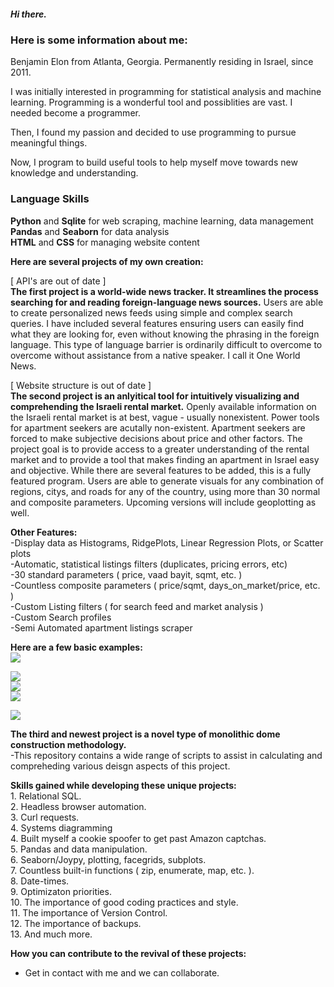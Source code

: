 ##### Hi there.

### Here is some information about me:

Benjamin Elon from Atlanta, Georgia. Permanently residing in Israel, since 2011.

I was initially interested in programming for statistical analysis and machine learning. Programming is a wonderful tool and possiblities are vast. I needed become a programmer.

Then, I found my passion and decided to use programming to pursue meaningful things.

Now, I program to build useful tools to help myself move towards new knowledge and understanding.

### Language Skills <br>
**Python** and **Sqlite** for web scraping, machine learning, data management<br>
**Pandas** and **Seaborn** for data analysis<br>
**HTML** and **CSS** for managing website content

**Here are several projects of my own creation:**

[ API's are out of date ]<br>
**The first project is a world-wide news tracker. It streamlines the process searching for and reading foreign-language news sources.** Users are able to create personalized news feeds using simple and complex search queries. I have included several features ensuring users can easily find what they are looking for, even without knowing the phrasing in the foreign language. This type of language barrier is ordinarily difficult to overcome to overcome without assistance from a native speaker. I call it One World News.


[ Website structure is out of date ]<br>
**The second project is an anlyitical tool for intuitively visualizing and comprehending the Israeli rental market.** Openly available information on the Israeli rental market is at best, vague - usually nonexistent. Power tools for apartment seekers are acutally non-existent. Apartment seekers are forced to make subjective decisions about price and other factors. The project goal is to provide access to a greater understanding of the rental market and to provide a tool that makes finding an apartment in Israel easy and objective. While there are several features to be added, this is a fully featured program. Users are able to generate visuals for any combination of regions, citys, and roads for any of the country, using more than 30 normal and composite parameters. Upcoming versions will include geoplotting as well. 

**Other Features:** <br>
-Display data as Histograms, RidgePlots, Linear Regression Plots, or Scatter plots<br>
-Automatic, statistical listings filters (duplicates, pricing errors, etc)<br>
-30 standard parameters ( price, vaad bayit, sqmt, etc. )<br>
-Countless composite parameters ( price/sqmt, days_on_market/price, etc. )<br>
-Custom Listing filters ( for search feed and market analysis )<br>
-Custom Search profiles<br>
-Semi Automated apartment listings scraper<br>

**Here are a few basic examples:** <br>
![](https://github.com/Benjamin-Elon/reator_advantage_pics/blob/main/areas_price.jpg?raw=true)

![](https://github.com/Benjamin-Elon/reator_advantage_pics/blob/main/netanya_price.jpg?raw=true)<br>
![](https://github.com/Benjamin-Elon/reator_advantage_pics/blob/main/netanya_sqmt.jpg?raw=true)<br>
![](https://github.com/Benjamin-Elon/reator_advantage_pics/blob/main/netanya_price_sqmt.jpg?raw=true)

![](https://github.com/Benjamin-Elon/reator_advantage_pics/blob/main/karayot_price.jpg?raw=true)

**The third and newest project is a novel type of monolithic dome construction methodology.** <br>
-This repository contains a wide range of scripts to assist in calculating and compreheding various deisgn aspects of this project.

**Skills gained while developing these unique projects:** <br>
    1. Relational SQL. <br>
    2. Headless browser automation.<br>
    3. Curl requests. <br>
    4. Systems diagramming <br>
    4. Built myself a cookie spoofer to get past Amazon captchas. <br>
    5. Pandas and data manipulation.<br>
    6. Seaborn/Joypy, plotting, facegrids, subplots. <br>
    7. Countless built-in functions ( zip, enumerate, map, etc. ). <br>
    8. Date-times. <br>
    9. Optimizaton priorities. <br>
    10. The importance of good coding practices and style. <br>
    11. The importance of Version Control. <br>
    12. The importance of backups. <br>
    13. And much more.

**How you can contribute to the revival of these projects:**
- Get in contact with me and we can collaborate.
